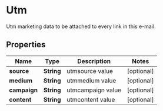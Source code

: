 

# Utm

Utm marketing data to be attached to every link in this e-mail.
## Properties

Name | Type | Description | Notes
------------ | ------------- | ------------- | -------------
**source** | **String** | utmsource value |  [optional]
**medium** | **String** | utmmedium value |  [optional]
**campaign** | **String** | utmcampaign value |  [optional]
**content** | **String** | utmcontent value |  [optional]



